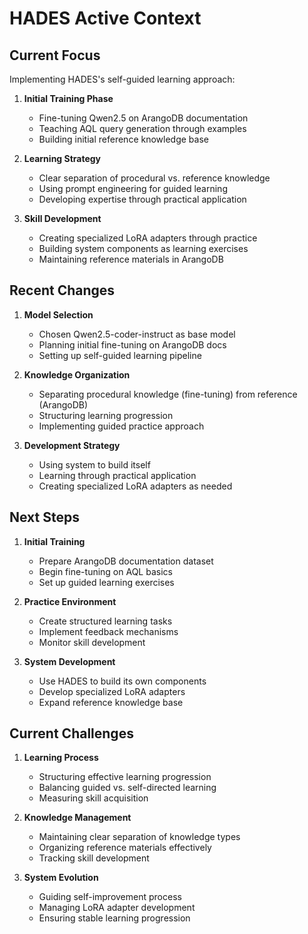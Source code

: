 # HADES Active Context

## Current Focus
Implementing HADES's self-guided learning approach:

1. **Initial Training Phase**
   - Fine-tuning Qwen2.5 on ArangoDB documentation
   - Teaching AQL query generation through examples
   - Building initial reference knowledge base

2. **Learning Strategy**
   - Clear separation of procedural vs. reference knowledge
   - Using prompt engineering for guided learning
   - Developing expertise through practical application

3. **Skill Development**
   - Creating specialized LoRA adapters through practice
   - Building system components as learning exercises
   - Maintaining reference materials in ArangoDB

## Recent Changes
1. **Model Selection**
   - Chosen Qwen2.5-coder-instruct as base model
   - Planning initial fine-tuning on ArangoDB docs
   - Setting up self-guided learning pipeline

2. **Knowledge Organization**
   - Separating procedural knowledge (fine-tuning) from reference (ArangoDB)
   - Structuring learning progression
   - Implementing guided practice approach

3. **Development Strategy**
   - Using system to build itself
   - Learning through practical application
   - Creating specialized LoRA adapters as needed

## Next Steps
1. **Initial Training**
   - Prepare ArangoDB documentation dataset
   - Begin fine-tuning on AQL basics
   - Set up guided learning exercises

2. **Practice Environment**
   - Create structured learning tasks
   - Implement feedback mechanisms
   - Monitor skill development

3. **System Development**
   - Use HADES to build its own components
   - Develop specialized LoRA adapters
   - Expand reference knowledge base

## Current Challenges
1. **Learning Process**
   - Structuring effective learning progression
   - Balancing guided vs. self-directed learning
   - Measuring skill acquisition

2. **Knowledge Management**
   - Maintaining clear separation of knowledge types
   - Organizing reference materials effectively
   - Tracking skill development

3. **System Evolution**
   - Guiding self-improvement process
   - Managing LoRA adapter development
   - Ensuring stable learning progression
